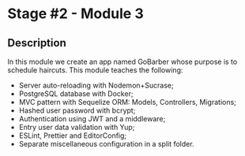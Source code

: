 # Stage #2 - Module 3

## Description

In this module we create an app named GoBarber whose purpose is to schedule haircuts. This module teaches the following:

- Server auto-reloading with Nodemon+Sucrase;
- PostgreSQL database with Docker;
- MVC pattern with Sequelize ORM: Models, Controllers, Migrations;
- Hashed user password with bcrypt;
- Authentication using JWT and a middleware;
- Entry user data validation with Yup;
- ESLint, Prettier and EditorConfig;
- Separate miscellaneous configuration in a split folder.
